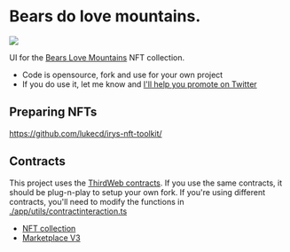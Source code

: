 # Bears do love mountains.

![](./assets/hero.png)

UI for the [Bears Love Mountains](https://bearslovemountains.xyz) NFT collection.

- Code is opensource, fork and use for your own project
- If you do use it, let me know and [I'll help you promote on Twitter](https://twitter.com/spaceagente)

## Preparing NFTs

https://github.com/lukecd/irys-nft-toolkit/

## Contracts

This project uses the [ThirdWeb contracts](https://thirdweb.com/). If you use the same contracts, it should be plug-n-play to setup your own fork. If you're using different contracts, you'll need to modify the functions in [./app/utils/contractinteraction.ts](https://github.com/lukecd/bears-love-mountains/blob/main/app/utils/contractInteraction.ts)

- [NFT collection](https://thirdweb.com/thirdweb.eth/TokenERC721)
- [Marketplace V3](https://thirdweb.com/thirdweb.eth/MarketplaceV3)
